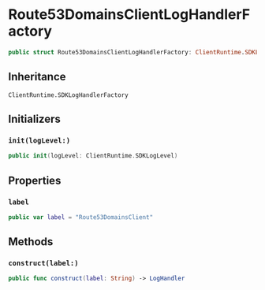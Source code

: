 # Route53DomainsClientLogHandlerFactory

``` swift
public struct Route53DomainsClientLogHandlerFactory: ClientRuntime.SDKLogHandlerFactory 
```

## Inheritance

`ClientRuntime.SDKLogHandlerFactory`

## Initializers

### `init(logLevel:)`

``` swift
public init(logLevel: ClientRuntime.SDKLogLevel) 
```

## Properties

### `label`

``` swift
public var label = "Route53DomainsClient"
```

## Methods

### `construct(label:)`

``` swift
public func construct(label: String) -> LogHandler 
```
